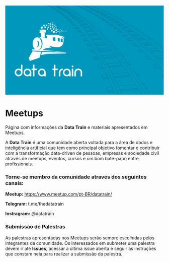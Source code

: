 ![Data_Train](https://github.com/TheDataTrain/Meetups/blob/master/Data_Train.jpeg)

# Meetups
Página com informações da **Data Train** e materiais apresentados em Meetups.

A **Data Train** é uma comunidade aberta voltada para a área de dados e inteligência artificial que tem como principal objetivo fomentar e contribuir com a transformação data-driven de pessoas, empresas e sociedade civil através de meetups, eventos, cursos e um bom bate-papo entre profissionais.

### Torne-se membro da comunidade através dos seguintes canais:

**Meetup:** https://www.meetup.com/pt-BR/datatrain/

**Telegram:** t.me/thedatatrain

**Instragram:** @datatrain

### Submissão de Palestras

As palestras apresentadas nos Meetups serão sempre escolhidas pelos integrantes da comunidade. Os interessados em submeter uma palestra devem ir até **Issues**, acessar a última issue aberta e seguir as instruções que constam nela para realizar a submissão da palestra.
